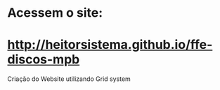 # Acessem o site:
# http://heitorsistema.github.io/ffe-discos-mpb
Criação do Website utilizando Grid system
